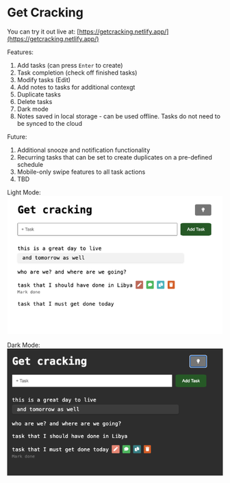 # Get Cracking
You can try it out live at: [https://getcracking.netlify.app/](https://getcracking.netlify.app/)

Features:
1. Add tasks (can press `Enter` to create)
2. Task completion (check off finished tasks)
3. Modify tasks (Edit)
4. Add notes to tasks for additional contexgt
5. Duplicate tasks
6. Delete tasks
7. Dark mode
8. Notes saved in local storage - can be used offline. Tasks do not need to be synced to the cloud

Future:
1. Additional snooze and notification functionality
2. Recurring tasks that can be set to create duplicates on a pre-defined schedule
3. Mobile-only swipe features to all task actions
4. TBD

Light Mode:
![light mode](img/lightmode.png)

Dark Mode:
![dark](img/darkmode.png)
